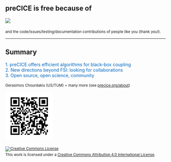 ## preCICE is free because of

<img src="images/closing/funding.png" style="max-height:400px;"/>

<small>and the code/issues/testing/documentation contributions of people like you (thank you!).</small>

---

## Summary

<div style="color:#0065BD; margin-top:10pt; margin-bottom:10pt; text-align:left">
  1. preCICE offers efficient algorithms for black-box coupling<br/>
  2. New directions beyond FSI: looking for collaborations<br/>
  3. Open source, open science, community<br/>
</div>

<div>
  <small>Gerasimos Chourdakis (US/TUM) + many more (see <a href="https://www.precice.org/about/">precice.org/about</a>)

  <img src="images/closing/qr-code-slides.png" style="max-height:150px;"/></small>
  
  <small><a rel="license" href="http://creativecommons.org/licenses/by/4.0/"><img alt="Creative Commons License" style="border-width:0" src="https://i.creativecommons.org/l/by/4.0/88x31.png" /></a><br />This work is licensed under a <a rel="license" href="http://creativecommons.org/licenses/by/4.0/">Creative Commons Attribution 4.0 International License</a>.<br/></small>
</div>
